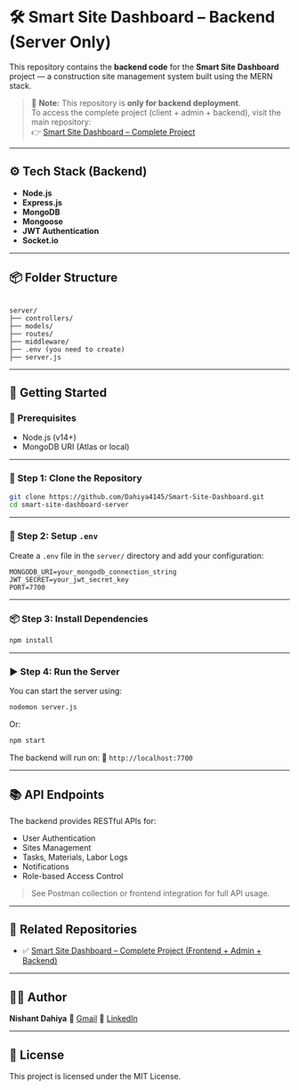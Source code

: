 # 🛠️ Smart Site Dashboard – Backend (Server Only)

This repository contains the **backend code** for the **Smart Site Dashboard** project — a construction site management system built using the MERN stack.

> 🚨 **Note:** This repository is **only for backend deployment**.  
> To access the complete project (client + admin + backend), visit the main repository:  
> 👉 [Smart Site Dashboard – Complete Project](https://github.com/Dahiya4145/Smart_-Site_Dashboard_Complete_project)

---

## ⚙️ Tech Stack (Backend)

- **Node.js**
- **Express.js**
- **MongoDB**
- **Mongoose**
- **JWT Authentication**
- **Socket.io**
---

## 📦 Folder Structure

```

server/
├── controllers/
├── models/
├── routes/
├── middleware/
├── .env (you need to create)
├── server.js

````

---

## 🚀 Getting Started

### 🔧 Prerequisites

- Node.js (v14+)
- MongoDB URI (Atlas or local)

---

### 📁 Step 1: Clone the Repository

```bash
git clone https://github.com/Dahiya4145/Smart-Site-Dashboard.git
cd smart-site-dashboard-server
````

---

### 📝 Step 2: Setup `.env`

Create a `.env` file in the `server/` directory and add your configuration:

```env
MONGODB_URI=your_mongodb_connection_string
JWT_SECRET=your_jwt_secret_key
PORT=7700
```

---

### 📦 Step 3: Install Dependencies

```bash
npm install
```

---

### ▶️ Step 4: Run the Server

You can start the server using:

```bash
nodemon server.js
```

Or:

```bash
npm start
```

The backend will run on:
📍 `http://localhost:7700`

---

## 📚 API Endpoints

The backend provides RESTful APIs for:

* User Authentication
* Sites Management
* Tasks, Materials, Labor Logs
* Notifications
* Role-based Access Control

> See Postman collection or frontend integration for full API usage.

---

## 🔗 Related Repositories

* ✅ [Smart Site Dashboard – Complete Project (Frontend + Admin + Backend)](https://github.com/Dahiya4145/Smart_-Site_Dashboard_Complete_project)

---

## 👨‍💻 Author

**Nishant Dahiya**
📧 [Gmail](dahiya4145@gmail.com)
💼 [LinkedIn](https://www.linkedin.com/in/nishant-dahiya-080bb4259/)

---

## 📄 License

This project is licensed under the MIT License.

```


